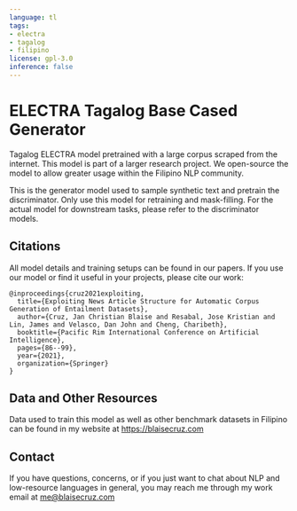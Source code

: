 ```yaml
---
language: tl
tags:
- electra
- tagalog
- filipino
license: gpl-3.0
inference: false
---
```


# ELECTRA Tagalog Base Cased Generator
Tagalog ELECTRA model pretrained with a large corpus scraped from the internet. This model is part of a larger research project. We open-source the model to allow greater usage within the Filipino NLP community.

This is the generator model used to sample synthetic text and pretrain the discriminator. Only use this model for retraining and mask-filling. For the actual model for downstream tasks, please refer to the discriminator models.

## Citations
All model details and training setups can be found in our papers. If you use our model or find it useful in your projects, please cite our work:

```
@inproceedings{cruz2021exploiting,
  title={Exploiting News Article Structure for Automatic Corpus Generation of Entailment Datasets},
  author={Cruz, Jan Christian Blaise and Resabal, Jose Kristian and Lin, James and Velasco, Dan John and Cheng, Charibeth},
  booktitle={Pacific Rim International Conference on Artificial Intelligence},
  pages={86--99},
  year={2021},
  organization={Springer}
}
```

## Data and Other Resources
Data used to train this model as well as other benchmark datasets in Filipino can be found in my website at https://blaisecruz.com

## Contact
If you have questions, concerns, or if you just want to chat about NLP and low-resource languages in general, you may reach me through my work email at me@blaisecruz.com
